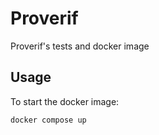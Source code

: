 # Proverif

Proverif's tests and docker image

## Usage

To start the docker image:

```bash
docker compose up
```
